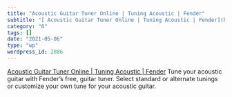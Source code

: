 ```yaml
---
title: "Acoustic Guitar Tuner Online | Tuning Acoustic | Fender"
subtitle: "[ Acoustic Guitar Tuner Online | Tuning Acoustic | Fender](https://www.fender.com/online-guitar-tune..."
category: "6"
tags: []
date: "2021-05-06"
type: "wp"
wordpress_id: 2886
---
```

[ Acoustic Guitar Tuner Online | Tuning Acoustic | Fender](https://www.fender.com/online-guitar-tuner/acoustic-guitar-tuning)
 Tune your acoustic guitar with Fender’s free, guitar tuner. Select standard or alternate tunings or customize your own tune for your acoustic guitar.